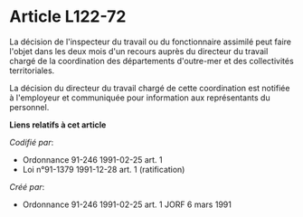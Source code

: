 # Article L122-72

La décision de l'inspecteur du travail ou du fonctionnaire assimilé peut faire l'objet dans les deux mois d'un recours auprès
du directeur du travail chargé de la coordination des départements d'outre-mer et des collectivités territoriales.

La décision du directeur du travail chargé de cette coordination est notifiée à l'employeur et communiquée pour information
aux représentants du personnel.

**Liens relatifs à cet article**

_Codifié par_:

  - Ordonnance 91-246 1991-02-25 art. 1
  - Loi n°91-1379 1991-12-28 art. 1 (ratification)

_Créé par_:

  - Ordonnance 91-246 1991-02-25 art. 1 JORF 6 mars 1991
